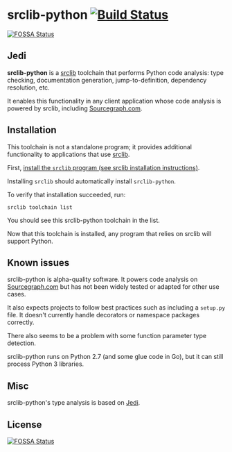 # srclib-python [![Build Status](https://travis-ci.org/sourcegraph/srclib-python.png?branch=master)](https://travis-ci.org/sourcegraph/srclib-python)
[![FOSSA Status](https://app.fossa.io/api/projects/git%2Bgithub.com%2Ffossas%2Fsrclib-python.svg?type=shield)](https://app.fossa.io/projects/git%2Bgithub.com%2Ffossas%2Fsrclib-python?ref=badge_shield)

## Jedi

**srclib-python** is a [srclib](https://sourcegraph.com/sourcegraph/srclib)
toolchain that performs Python code analysis: type checking, documentation
generation, jump-to-definition, dependency resolution, etc.

It enables this functionality in any client application whose code analysis is
powered by srclib, including [Sourcegraph.com](https://sourcegraph.com).

## Installation

This toolchain is not a standalone program; it provides additional functionality
to applications that use [srclib](https://srclib.org).

First,
[install the `srclib` program (see srclib installation instructions)](https://srclib.org/gettingstarted/).

Installing `srclib` should automatically install `srclib-python`.

To verify that installation succeeded, run:

```
srclib toolchain list
```

You should see this srclib-python toolchain in the list.

Now that this toolchain is installed, any program that relies on srclib will support Python.


## Known issues

srclib-python is alpha-quality software. It powers code analysis on
[Sourcegraph.com](https://sourcegraph.com) but has not been widely tested or
adapted for other use cases.

It also expects projects to follow best practices such as including a `setup.py` file. It doesn't currently handle
decorators or namespace packages correctly.

There also seems to be a problem with some function parameter type detection.

srclib-python runs on Python 2.7 (and some glue code in Go), but it can still process Python 3 libraries.


## Misc

srclib-python's type analysis is based on
[Jedi](https://github.com/davidhalter/jedi).


## License
[![FOSSA Status](https://app.fossa.io/api/projects/git%2Bgithub.com%2Ffossas%2Fsrclib-python.svg?type=large)](https://app.fossa.io/projects/git%2Bgithub.com%2Ffossas%2Fsrclib-python?ref=badge_large)